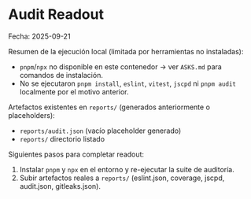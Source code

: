 # Audit Readout

Fecha: 2025-09-21

Resumen de la ejecución local (limitada por herramientas no instaladas):

- `pnpm`/`npx` no disponible en este contenedor -> ver `ASKS.md` para comandos de instalación.
- No se ejecutaron `pnpm install`, `eslint`, `vitest`, `jscpd` ni `pnpm audit` localmente por el motivo anterior.

Artefactos existentes en `reports/` (generados anteriormente o placeholders):

- `reports/audit.json` (vacío placeholder generado)
- `reports/` directorio listado

Siguientes pasos para completar readout:

1. Instalar `pnpm` y `npx` en el entorno y re-ejecutar la suite de auditoría.
2. Subir artefactos reales a `reports/` (eslint.json, coverage, jscpd, audit.json, gitleaks.json).
